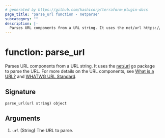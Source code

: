 ```yaml
---
# generated by https://github.com/hashicorp/terraform-plugin-docs
page_title: "parse_url function - netparse"
subcategory: ""
description: |-
  Parses URL components from a URL string. It uses the net/url https://pkg.go.dev/net/url go package to parse the URL. For more details on the URL components, see What is a URL? https://developer.mozilla.org/en-US/docs/Learn/Common_questions/What_is_a_URL and WHATWG URL Standard https://url.spec.whatwg.org/#api.
---
```


# function: parse_url

Parses URL components from a URL string. It uses the [net/url](https://pkg.go.dev/net/url) go package to parse the URL. For more details on the URL components, see [What is a URL?](https://developer.mozilla.org/en-US/docs/Learn/Common_questions/What_is_a_URL) and [WHATWG URL Standard](https://url.spec.whatwg.org/#api).



## Signature

<!-- signature generated by tfplugindocs -->
```text
parse_url(url string) object
```

## Arguments

<!-- arguments generated by tfplugindocs -->
1. `url` (String) The URL to parse.

